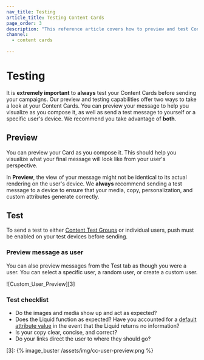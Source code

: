 ```yaml
---
nav_title: Testing
article_title: Testing Content Cards
page_order: 3
description: "This reference article covers how to preview and test Content Cards, as well as some best practices."
channel:
  - content cards
  
---
```


# Testing

It is __extremely important__ to __always__ test your Content Cards before sending your campaigns. Our preview and testing capabilities offer two ways to take a look at your Content Cards. You can preview your message to help you visualize as you compose it, as well as send a test message to yourself or a specific user's device. We recommend you take advantage of __both__.

## Preview

You can preview your Card as you compose it. This should help you visualize what your final message will look like from your user's perspective.

In __Preview__, the view of your message might not be identical to its actual rendering on the user's device. We __always__ recommend sending a test message to a device to ensure that your media, copy, personalization, and custom attributes generate correctly.

## Test

To send a test to either [Content Test Groups]({{site.baseurl}}/user_guide/administrative/app_settings/developer_console/internal_groups_tab/#content-test-groups) or individual users, push must be enabled on your test devices before sending.

### Preview message as user

You can also preview messages from the Test tab as though you were a user. You can select a specific user, a random user, or create a custom user.

![Custom_User_Preview][3]

### Test checklist

- Do the images and media show up and act as expected?
- Does the Liquid function as expected? Have you accounted for a [default attribute value]({{site.baseurl}}/user_guide/personalization_and_dynamic_content/liquid/conditional_logic/#accounting-for-null-attribute-values) in the event that the Liquid returns no information?
- Is your copy clear, concise, and correct?
- Do your links direct the user to where they should go?

[3]: {% image_buster /assets/img/cc-user-preview.png %}
